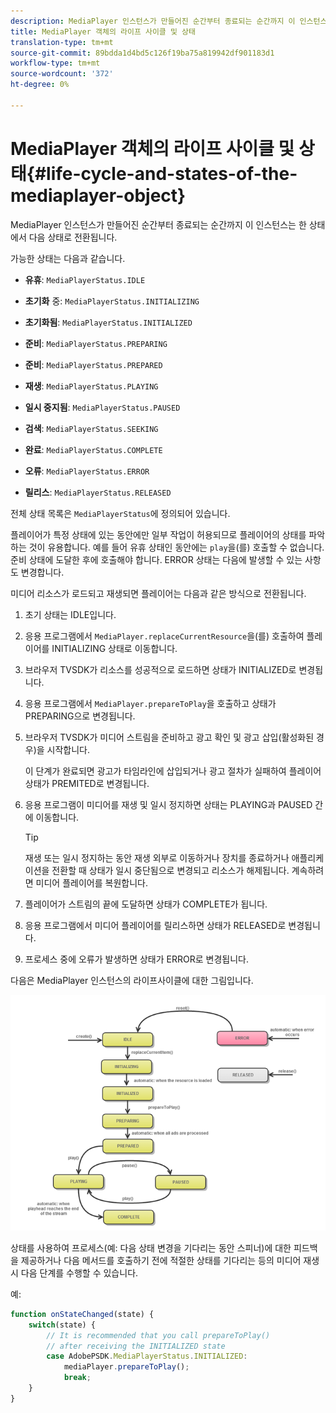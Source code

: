 ```yaml
---
description: MediaPlayer 인스턴스가 만들어진 순간부터 종료되는 순간까지 이 인스턴스는 한 상태에서 다음 상태로 전환됩니다.
title: MediaPlayer 객체의 라이프 사이클 및 상태
translation-type: tm+mt
source-git-commit: 89bdda1d4bd5c126f19ba75a819942df901183d1
workflow-type: tm+mt
source-wordcount: '372'
ht-degree: 0%

---
```



# MediaPlayer 객체의 라이프 사이클 및 상태{#life-cycle-and-states-of-the-mediaplayer-object}

MediaPlayer 인스턴스가 만들어진 순간부터 종료되는 순간까지 이 인스턴스는 한 상태에서 다음 상태로 전환됩니다.

가능한 상태는 다음과 같습니다.

* **유휴**:  `MediaPlayerStatus.IDLE`

* **초기화** 중:  `MediaPlayerStatus.INITIALIZING`

* **초기화됨**:  `MediaPlayerStatus.INITIALIZED`

* **준비**:  `MediaPlayerStatus.PREPARING`

* **준비**:  `MediaPlayerStatus.PREPARED`

* **재생**:  `MediaPlayerStatus.PLAYING`

* **일시 중지됨**:  `MediaPlayerStatus.PAUSED`

* **검색**:  `MediaPlayerStatus.SEEKING`

* **완료**:  `MediaPlayerStatus.COMPLETE`

* **오류**:  `MediaPlayerStatus.ERROR`

* **릴리스**:  `MediaPlayerStatus.RELEASED`

전체 상태 목록은 `MediaPlayerStatus`에 정의되어 있습니다.

플레이어가 특정 상태에 있는 동안에만 일부 작업이 허용되므로 플레이어의 상태를 파악하는 것이 유용합니다. 예를 들어 유휴 상태인 동안에는 `play`을(를) 호출할 수 없습니다. 준비 상태에 도달한 후에 호출해야 합니다. ERROR 상태는 다음에 발생할 수 있는 사항도 변경합니다.

미디어 리소스가 로드되고 재생되면 플레이어는 다음과 같은 방식으로 전환됩니다.

1. 초기 상태는 IDLE입니다.
1. 응용 프로그램에서 `MediaPlayer.replaceCurrentResource`을(를) 호출하여 플레이어를 INITIALIZING 상태로 이동합니다.
1. 브라우저 TVSDK가 리소스를 성공적으로 로드하면 상태가 INITIALIZED로 변경됩니다.
1. 응용 프로그램에서 `MediaPlayer.prepareToPlay`을 호출하고 상태가 PREPARING으로 변경됩니다.
1. 브라우저 TVSDK가 미디어 스트림을 준비하고 광고 확인 및 광고 삽입(활성화된 경우)을 시작합니다.

   이 단계가 완료되면 광고가 타임라인에 삽입되거나 광고 절차가 실패하여 플레이어 상태가 PREMITED로 변경됩니다.
1. 응용 프로그램이 미디어를 재생 및 일시 정지하면 상태는 PLAYING과 PAUSED 간에 이동합니다.

   >[!TIP]
   >
   >재생 또는 일시 정지하는 동안 재생 외부로 이동하거나 장치를 종료하거나 애플리케이션을 전환할 때 상태가 일시 중단됨으로 변경되고 리소스가 해제됩니다. 계속하려면 미디어 플레이어를 복원합니다.

1. 플레이어가 스트림의 끝에 도달하면 상태가 COMPLETE가 됩니다.
1. 응용 프로그램에서 미디어 플레이어를 릴리스하면 상태가 RELEASED로 변경됩니다.
1. 프로세스 중에 오류가 발생하면 상태가 ERROR로 변경됩니다.

다음은 MediaPlayer 인스턴스의 라이프사이클에 대한 그림입니다.

<!--<a id="fig_DD3DAE7507C549C8A4720A26DFCFFCCB"></a>-->

![](assets/player-state-transitions-diagram-android_1.2_web.png)

상태를 사용하여 프로세스(예: 다음 상태 변경을 기다리는 동안 스피너)에 대한 피드백을 제공하거나 다음 메서드를 호출하기 전에 적절한 상태를 기다리는 등의 미디어 재생 시 다음 단계를 수행할 수 있습니다.

예:

```js
function onStateChanged(state) { 
    switch(state) { 
        // It is recommended that you call prepareToPlay()  
        // after receiving the INITIALIZED state             
        case AdobePSDK.MediaPlayerStatus.INITIALIZED: 
            mediaPlayer.prepareToPlay(); 
            break; 
    } 
} 
```

